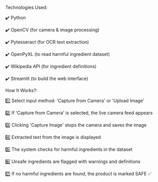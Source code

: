 Technologies Used:

✔️ Python

✔️ OpenCV (for camera & image processing)

✔️ Pytesseract (for OCR text extraction)

✔️ OpenPyXL (to read harmful ingredient dataset)

✔️ Wikipedia API (for ingredient definitions)

✔️ Streamlit (to build the web interface)






How It Works?:

1️⃣ Select input method: 'Capture from Camera' or 'Upload Image'

2️⃣ If 'Capture from Camera' is selected, the live camera feed appears

3️⃣ Clicking 'Capture Image' stops the camera and saves the image

4️⃣ Extracted text from the image is displayed

5️⃣ The system checks for harmful ingredients in the dataset

6️⃣ Unsafe ingredients are flagged with warnings and definitions

7️⃣ If no harmful ingredients are found, the product is marked SAFE ✅


